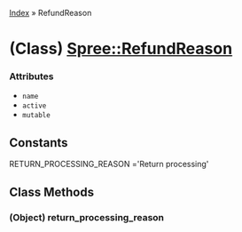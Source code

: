 [Index](../_index.md) » RefundReason

# (Class) [Spree::RefundReason](http://m.gymplayer.com/refund_reason.rb)

### Attributes
* `name`
* `active`
* `mutable`

## Constants
RETURN_PROCESSING_REASON ='Return processing'

## Class Methods
### (Object) **return_processing_reason**

